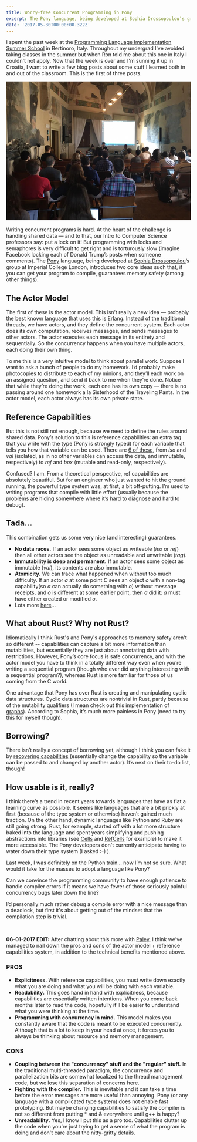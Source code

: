 ```yaml
---
title: Worry-free Concurrent Programming in Pony
excerpt: The Pony language, being developed at Sophia Drossopoulou’s group at Imperial College London, introduces two core ideas such that, if you can get your program to compile, guarantees memory safety (among other things).
date: '2017-05-30T00:00:00.322Z'
---
```



I spent the past week at the [Programming Language Implementation Summer School](https://pliss2017.github.io/) in Bertinoro, Italy. Throughout my undergrad I've avoided taking classes in the summer but when Ron told me about this one in Italy I couldn't not apply. Now that the week is over and I'm sunning it up in Croatia, I want to write a few blog posts about some stuff I learned both in and out of the classroom. This is the first of three posts. 

![PLISS classroom](../public/assets/blog/pony/pliss-classroom.jpeg "PLISS classroom")

Writing concurrent programs is hard. At the heart of the challenge is handling shared data — and to that, our Intro to Computer Science professors say: put a lock on it! But programming with locks and semaphores is very difficult to get right and is torturously slow (imagine Facebook locking each of Donald Trump’s posts when someone comments). The [Pony](https://www.ponylang.org/) language, being developed at [Sophia Drossopoulou](https://wp.doc.ic.ac.uk/sd/)’s group at Imperial College London, introduces two core ideas such that, if you can get your program to compile, guarantees memory safety (among other things).

## The Actor Model

The first of these is the actor model. This isn’t really a new idea — probably the best known language that uses this is Erlang. Instead of the traditional threads, we have actors, and they define the concurrent system. Each actor does its own computation, receives messages, and sends messages to other actors. The actor executes each message in its entirety and sequentially. So the concurrency happens when you have multiple actors, each doing their own thing.

To me this is a very intuitive model to think about parallel work. Suppose I want to ask a bunch of people to do my homework. I’d probably make photocopies to distribute to each of my minions, and they’ll each work on an assigned question, and send it back to me when they’re done. Notice that while they’re doing the work, each one has its own copy — there is no passing around one homework a la Sisterhood of the Traveling Pants. In the actor model, each actor always has its own private state.

## Reference Capabilities

But this is not still not enough, because we need to define the rules around shared data. Pony’s solution to this is reference capabilities: an extra tag that you write with the type (Pony is strongly typed) for each variable that tells you how that variable can be used. There are [6 of these](https://tutorial.ponylang.org/capabilities/reference-capabilities.html), from *iso* and *val* (isolated, as in no other variables can access the data, and immutable, respectively) to *ref* and *box* (mutable and read-only, respectively).

Confused? I am. From a theoretical perspective, ref capabilities are absolutely beautiful. But for an engineer who just wanted to hit the ground running, the powerful type system was, at first, a bit off-putting. I’m used to writing programs that compile with little effort (usually because the problems are hiding somewhere where it’s hard to diagnose and hard to debug).

## Tada...

This combination gets us some very nice (and interesting) guarantees.

* **No data races.** If an actor sees some object as writeable (*iso* or *ref*) then all other actors see the object as unreadable and unwritable (*tag*).
* **Immutability is deep and permanent.** If an actor sees some object as immutable (*val*), its contents are also immutable.
* **Atomicity.** We can trace what happened when without too much difficulty. If an actor <i>a</i> at some point <i>C</i> sees an object <i>o</i> with a non-tag capability(so <i>a</i> can actually do something with <i>o</i>) without message receipts, and <i>o</i> is different at some earlier point, then <i>a</i> did it: <i>a</i> must have either created or modified <i>o</i>.
* Lots more [here](https://tutorial.ponylang.org/capabilities/guarantees.html)...

## What about Rust? Why not Rust?

 Idiomatically I think Rust's and Pony's approaches to memory safety aren't so different -- capabilities can capture a bit more information than mutabilities, but essentially they are just about annotating data with restrictions. However, Pony’s core focus is safe concurrency, and with the actor model you have to think in a totally different way even when you’re writing a sequential program (though who ever did anything interesting with a sequential program?), whereas Rust is more familiar for those of us coming from the C world.

 One advantage that Pony has over Rust is creating and manipulating cyclic data structures. Cyclic data structures are nontrivial in Rust, partly because of the mutability qualifiers (I mean check out this implementation of [graphs](https://github.com/nrc/r4cppp/tree/master/graphs)). According to Sophia, it’s much more painless in Pony (need to try this for myself though).

 ## Borrowing? 

  There isn’t really a concept of borrowing yet, although I think you can fake it by [recovering capabilities](https://tutorial.ponylang.org/capabilities/recovering-capabilities.html) (essentially change the capability so the variable can be passed to and changed by another actor). It’s next on their to-do list, though!


## How usable is it, really?

I think there’s a trend in recent years towards languages that have as flat a learning curve as possible. It seems like languages that are a bit prickly at first (because of the type system or otherwise) haven’t gained much traction. On the other hand, dynamic languages like Python and Ruby are still going strong. Rust, for example, started off with a lot more structure baked into the language and spent years simplifying and pushing abstractions into libraries (see [Cells](https://doc.rust-lang.org/std/cell/) and [RefCells](https://doc.rust-lang.org/std/cell/struct.RefCell.html) for example) to make it more accessible. The Pony developers don't currently anticipate having to water down their type system (I asked :-) ).


Last week, I was definitely on the Python train… now I’m not so sure. What would it take for the masses to adopt a language like Pony?

Can we convince the programming community to have enough patience to handle compiler errors if it means we have fewer of those seriously painful concurrency bugs later down the line?

I’d personally much rather debug a compile error with a nice message than a deadlock, but first it's about getting out of the mindset that the compilation step is trivial.


<br />


**06-01-2017 EDIT:** After chatting about this more with [Paley](http://palez.github.io/), I think we've managed to nail down the pros and cons of the actor model + reference capabilities system, in addition to the technical benefits mentioned above.

### PROS 

* **Explicitness.** With reference capabilities, you must write down exactly what you are doing and what you will be doing with each variable.
* **Readability.** This goes hand in hand with explicitness, because capabilities are essentially written intentions. When you come back months later to read the code, hopefully it'll be easier to understand what you were thinking at the time.
* **Programming with concurrency in mind.** This model makes you constantly aware that the code is meant to be executed concurrently. Although that is a lot to keep in your head at once, it forces you to always be thinking about resource and memory management.

### CONS

* **Coupling between the "concurrency" stuff and the "regular" stuff.** In the traditional multi-threaded paradigm, the concurrency and parallelization bits are somewhat localized to the thread management code, but we lose this separation of concerns here.
* **Fighting with the compiler.** This is inevitable and it can take a time before the error messages are more useful than annoying. Pony (or any language with a complicated type system) does not enable fast prototyping. But maybe changing capabilities to satisfy the compiler is not so different from putting * and & everywhere until g++ is happy?
* **Unreadability.**  Yes, I know I put this as a pro too. Capabilities clutter up the code when you're just trying to get a sense of what the program is doing and don't care about the nitty-gritty details.